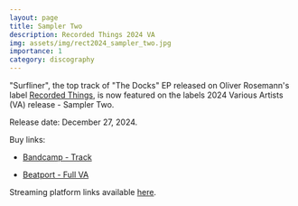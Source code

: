 ```yaml
---
layout: page
title: Sampler Two
description: Recorded Things 2024 VA
img: assets/img/rect2024_sampler_two.jpg
importance: 1
category: discography
---
```


"Surfliner", the top track of "The Docks" EP released on Oliver Rosemann's label [Recorded Things](https://recordedthings.bandcamp.com/music), is now featured on the labels 2024 Various Artists (VA) release - Sampler Two.

Release date: December 27, 2024.

Buy links:

- [Bandcamp - Track](https://recordedthings.bandcamp.com/track/surfliner-2)

- [Beatport - Full VA](https://recordedthings.bandcamp.com/album/sampler-two)

Streaming platform links available [here](https://linktr.ee/andyruddh).
